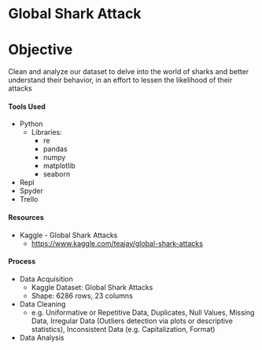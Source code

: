 # Global Shark Attack

# Objective
Clean and analyze our dataset to delve into the world of sharks and better understand their behavior, in an effort to lessen the likelihood of their attacks

#### Tools Used
- Python
  - Libraries:
    - re
    - pandas
    - numpy
    - matplotlib
    - seaborn
- Repl
- Spyder
- Trello

#### Resources
- Kaggle - Global Shark Attacks
  - https://www.kaggle.com/teajay/global-shark-attacks
  
#### Process
- Data Acquisition
  - Kaggle Dataset: Global Shark Attacks
  - Shape: 6286 rows, 23 columns 
- Data Cleaning
  - e.g. Uniformative or Repetitive Data, Duplicates, Null Values, Missing Data, Irregular Data (Outliers detection via plots or descriptive statistics), Inconsistent Data (e.g. Capitalization, Format)
- Data Analysis
